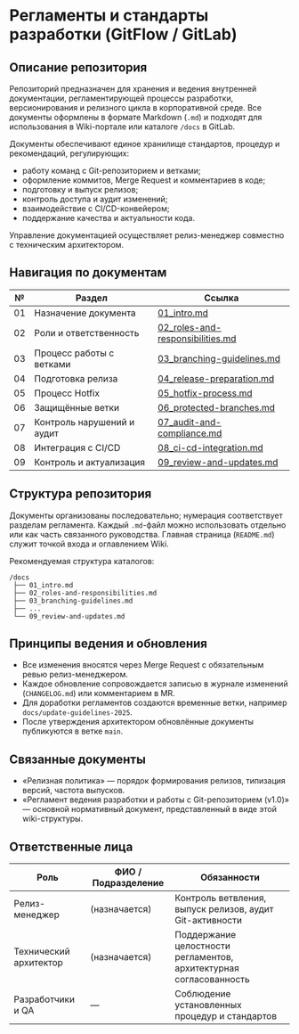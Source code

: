 # Регламенты и стандарты разработки (GitFlow / GitLab)

## Описание репозитория

Репозиторий предназначен для хранения и ведения внутренней документации, регламентирующей процессы разработки, версионирования и релизного цикла в корпоративной среде. Все документы оформлены в формате Markdown (`.md`) и подходят для использования в Wiki-портале или каталоге `/docs` в GitLab.

Документы обеспечивают единое хранилище стандартов, процедур и рекомендаций, регулирующих:

- работу команд с Git-репозиторием и ветками;
- оформление коммитов, Merge Request и комментариев в коде;
- подготовку и выпуск релизов;
- контроль доступа и аудит изменений;
- взаимодействие с CI/CD-конвейером;
- поддержание качества и актуальности кода.

Управление документацией осуществляет релиз-менеджер совместно с техническим архитектором.

## Навигация по документам

| №  | Раздел                                | Ссылка                               |
|----|----------------------------------------|--------------------------------------|
| 01 | Назначение документа                   | [01_intro.md](01_intro.md)                      |
| 02 | Роли и ответственность                 | [02_roles-and-responsibilities.md](02_roles-and-responsibilities.md)   |
| 03 | Процесс работы с ветками               | [03_branching-guidelines.md](03_branching-guidelines.md)            |
| 04 | Подготовка релиза                      | [04_release-preparation.md](04_release-preparation.md)          |
| 05 | Процесс Hotfix                         | [05_hotfix-process.md](05_hotfix-process.md)               |
| 06 | Защищённые ветки                       | [06_protected-branches.md](06_protected-branches.md)           |
| 07 | Контроль нарушений и аудит             | [07_audit-and-compliance.md](07_audit-and-compliance.md)         |
| 08 | Интеграция с CI/CD                     | [08_ci-cd-integration.md](08_ci-cd-integration.md)            |
| 09 | Контроль и актуализация                | [09_review-and-updates.md](09_review-and-updates.md)           |

## Структура репозитория

Документы организованы последовательно; нумерация соответствует разделам регламента. Каждый `.md`-файл можно использовать отдельно или как часть связанного руководства. Главная страница (`README.md`) служит точкой входа и оглавлением Wiki.

Рекомендуемая структура каталогов:

```
/docs
 ├── 01_intro.md
 ├── 02_roles-and-responsibilities.md
 ├── 03_branching-guidelines.md
 ├── ...
 └── 09_review-and-updates.md
```

## Принципы ведения и обновления

- Все изменения вносятся через Merge Request с обязательным ревью релиз-менеджером.
- Каждое обновление сопровождается записью в журнале изменений (`CHANGELOG.md`) или комментарием в MR.
- Для доработки регламентов создаются временные ветки, например `docs/update-guidelines-2025`.
- После утверждения архитектором обновлённые документы публикуются в ветке `main`.

## Связанные документы

- «Релизная политика» — порядок формирования релизов, типизация версий, частота выпусков.
- «Регламент ведения разработки и работы с Git-репозиторием (v1.0)» — основной нормативный документ, представленный в виде этой wiki-структуры.

## Ответственные лица

| Роль                   | ФИО / Подразделение | Обязанности                                                   |
|------------------------|---------------------|----------------------------------------------------------------|
| Релиз-менеджер         | (назначается)       | Контроль ветвления, выпуск релизов, аудит Git-активности       |
| Технический архитектор | (назначается)       | Поддержание целостности регламентов, архитектурная согласованность |
| Разработчики и QA      | —                   | Соблюдение установленных процедур и стандартов                |
